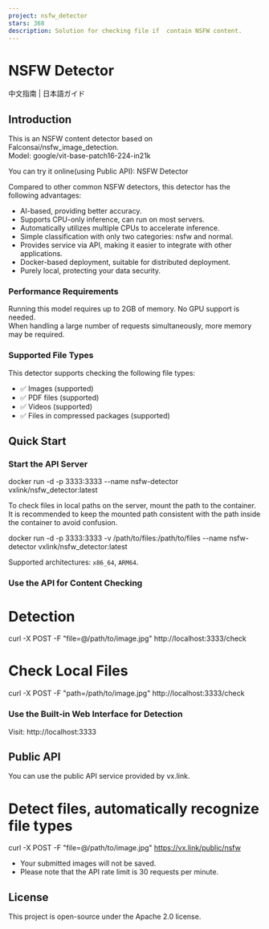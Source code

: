 ```yaml
---
project: nsfw_detector
stars: 368
description: Solution for checking file if  contain NSFW content.
---
```


NSFW Detector
=============

中文指南 | 日本語ガイド

Introduction
------------

This is an NSFW content detector based on Falconsai/nsfw\_image\_detection.  
Model: google/vit-base-patch16-224-in21k

You can try it online(using Public API): NSFW Detector

Compared to other common NSFW detectors, this detector has the following advantages:

-   AI-based, providing better accuracy.
-   Supports CPU-only inference, can run on most servers.
-   Automatically utilizes multiple CPUs to accelerate inference.
-   Simple classification with only two categories: nsfw and normal.
-   Provides service via API, making it easier to integrate with other applications.
-   Docker-based deployment, suitable for distributed deployment.
-   Purely local, protecting your data security.

### Performance Requirements

Running this model requires up to 2GB of memory. No GPU support is needed.  
When handling a large number of requests simultaneously, more memory may be required.

### Supported File Types

This detector supports checking the following file types:

-   ✅ Images (supported)
-   ✅ PDF files (supported)
-   ✅ Videos (supported)
-   ✅ Files in compressed packages (supported)

Quick Start
-----------

### Start the API Server

docker run -d -p 3333:3333 --name nsfw-detector vxlink/nsfw\_detector:latest

To check files in local paths on the server, mount the path to the container. It is recommended to keep the mounted path consistent with the path inside the container to avoid confusion.

docker run -d -p 3333:3333 -v /path/to/files:/path/to/files --name nsfw-detector vxlink/nsfw\_detector:latest

Supported architectures: `x86_64`, `ARM64`.

### Use the API for Content Checking

# Detection
curl -X POST -F "file=@/path/to/image.jpg" http://localhost:3333/check

# Check Local Files
curl -X POST -F "path=/path/to/image.jpg" http://localhost:3333/check

### Use the Built-in Web Interface for Detection

Visit: http://localhost:3333

Public API
----------

You can use the public API service provided by vx.link.

# Detect files, automatically recognize file types
curl -X POST -F "file=@/path/to/image.jpg" https://vx.link/public/nsfw

-   Your submitted images will not be saved.
-   Please note that the API rate limit is 30 requests per minute.

License
-------

This project is open-source under the Apache 2.0 license.
